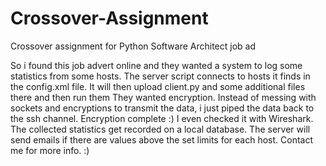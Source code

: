 # Crossover-Assignment
Crossover assignment for Python Software Architect job ad

So i found this job advert online and they wanted a system to log some statistics from some hosts.
The server script connects to hosts it finds in the config.xml file.
It will then upload client.py and some additional files there and then run them
They wanted encryption. Instead of messing with sockets and encryptions to transmit the data, i just piped the data back to the ssh channel. Encryption complete :) I even checked it with Wireshark.
The collected statistics get recorded on a local database.
The server will send emails if there are values above the set limits for each host.
Contact me for more info. :)
